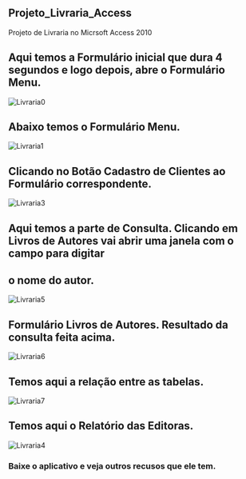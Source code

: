 ## Projeto_Livraria_Access
Projeto de Livraria no Micrsoft Access 2010
##
## Aqui temos a Formulário inicial que dura 4 segundos e logo depois, abre o Formulário Menu.  
![Livraria0](https://user-images.githubusercontent.com/20029768/93513356-1c643e00-f8fc-11ea-9728-d875427ed1db.png)
## Abaixo temos o Formulário Menu.
![Livraria1](https://user-images.githubusercontent.com/20029768/93512976-8203fa80-f8fb-11ea-90e4-f70c524dc311.png)
## Clicando no Botão Cadastro de Clientes ao Formulário correspondente.
![Livraria3](https://user-images.githubusercontent.com/20029768/93512982-86c8ae80-f8fb-11ea-9487-e2a3038268dd.png)
## Aqui temos a parte de Consulta. Clicando em Livros de Autores vai abrir uma janela com o campo para digitar
## o nome do autor.
![Livraria5](https://user-images.githubusercontent.com/20029768/93512963-79abbf80-f8fb-11ea-8956-eb1b1d99a134.png)
## Formulário Livros de Autores. Resultado da consulta feita acima.
![Livraria6](https://user-images.githubusercontent.com/20029768/93512971-7d3f4680-f8fb-11ea-905b-9776071b956a.png)
## Temos aqui a relação entre as tabelas.
![Livraria7](https://user-images.githubusercontent.com/20029768/93512974-7fa1a080-f8fb-11ea-9e19-2c22acffb3b0.png)
## Temos aqui o Relatório das Editoras.
![Livraria4](https://user-images.githubusercontent.com/20029768/93512987-892b0880-f8fb-11ea-85ac-b7fa9dac00a4.png)
### Baixe o aplicativo e veja outros recusos que ele tem.

